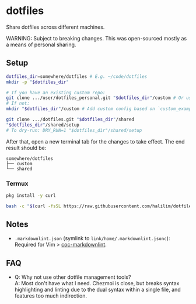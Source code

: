 # dotfiles

Share dotfiles across different machines.

WARNING: Subject to breaking changes. This was open-sourced mostly as a means of personal sharing.

## Setup

```sh
dotfiles_dir=somewhere/dotfiles # E.g. ~/code/dotfiles
mkdir -p "$dotfiles_dir"

# If you have an existing custom repo:
git clone .../user/dotfiles_personal.git "$dotfiles_dir"/custom # Or user-org/dotfiles.git
# If not:
mkdir "$dotfiles_dir"/custom # Add custom config based on `custom_example`

git clone .../dotfiles.git "$dotfiles_dir"/shared
"$dotfiles_dir"/shared/setup
# To dry-run: DRY_RUN=1 "$dotfiles_dir"/shared/setup
```

After that, open a new terminal tab for the changes to take effect. The end result should be:

```plain
somewhere/dotfiles
├── custom
└── shared
```

### Termux

```sh
pkg install -y curl
```

```sh
bash -c "$(curl -fsSL https://raw.githubusercontent.com/halilim/dotfiles_shared/main/share/termux_setup.sh)"
```

## Notes

- `.markdownlint.json` (symlink to `link/home/.markdownlint.jsonc`): Required for Vim >
  [coc-markdownlint](https://github.com/fannheyward/coc-markdownlint/blob/master/src/engine.ts#L24).

## FAQ

- Q: Why not use other dotfile management tools? \
  A: Most don't have what I need. Chezmoi is close, but breaks syntax highlighting and linting
  due to the dual syntax within a single file, and features too much indirection.
